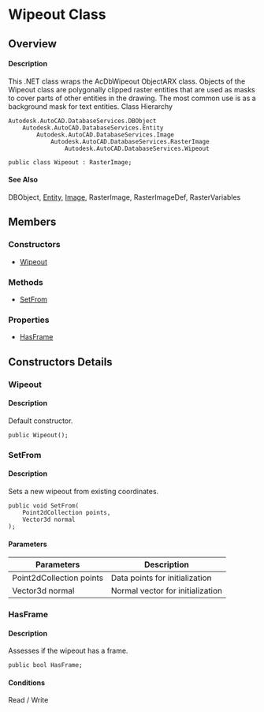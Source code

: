 # Wipeout Class

## Overview

#### Description
This .NET class wraps the AcDbWipeout ObjectARX class. 
Objects of the Wipeout class are polygonally clipped raster entities that are used as masks to cover parts of other entities in the drawing. The most common use is as a background mask for text entities.
Class Hierarchy
```text
Autodesk.AutoCAD.DatabaseServices.DBObject
    Autodesk.AutoCAD.DatabaseServices.Entity
        Autodesk.AutoCAD.DatabaseServices.Image
            Autodesk.AutoCAD.DatabaseServices.RasterImage
                Autodesk.AutoCAD.DatabaseServices.Wipeout
```

```text
public class Wipeout : RasterImage;
```

#### See Also
DBObject, [Entity](Autodesk_AutoCAD_DatabaseServices_Entity.md "Entity Class"), [Image](Autodesk_AutoCAD_DatabaseServices_Image.md "Image Class"), RasterImage, RasterImageDef, RasterVariables

## Members

### Constructors

- [Wipeout](#wipeout)

### Methods

- [SetFrom](#setfrom)

### Properties

- [HasFrame](#hasframe)


## Constructors Details

### Wipeout

#### Description
Default constructor.
```text
public Wipeout();
```

### SetFrom

#### Description
Sets a new wipeout from existing coordinates.
```text
public void SetFrom(
    Point2dCollection points, 
    Vector3d normal
);
```

#### Parameters

| Parameters | Description |
| --- | --- |
| Point2dCollection points | Data points for initialization |
| Vector3d normal | Normal vector for initialization |

### HasFrame

#### Description
Assesses if the wipeout has a frame.
```text
public bool HasFrame;
```

#### Conditions
Read / Write
